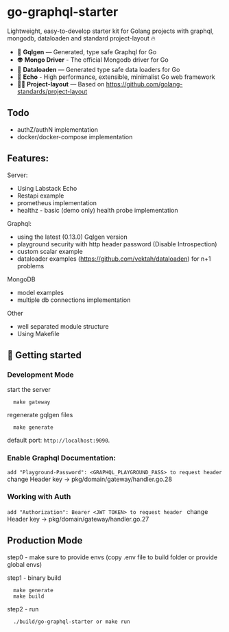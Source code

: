
# go-graphql-starter

Lightweight, easy-to-develop starter kit for Golang projects with graphql, mongodb, dataloaden and standard project-layout 🔥

- 🔮 **Gqlgen** — Generated, type safe Graphql for Go
- 👽 **Mongo Driver** - The official Mongodb driver for Go
- 🐶 **Dataloaden** — Generated type safe data loaders for Go
- 📄 **Echo** - High performance, extensible, minimalist Go web framework
- 🤟🏻 **Project-layout** — Based on https://github.com/golang-standards/project-layout


## Todo
- authZ/authN implementation
- docker/docker-compose implementation


## Features:

Server:
- Using Labstack Echo
- Restapi example
- prometheus implementation
- healthz - basic (demo only) health probe implementation

Graphql:
- using the latest (0.13.0) Gqlgen version
- playground security with http header password (Disable Introspection)
- custom scalar example
- dataloader examples (https://github.com/vektah/dataloaden) for n+1 problems

MongoDB
- model examples
- multiple db connections implementation

Other
- well separated module structure
- Using Makefile


## 🚀 Getting started


### Development Mode
start the server
```console
  make gateway
```

regenerate gqlgen files
```console
  make generate
```

default port: `http://localhost:9090`.


### Enable Graphql Documentation:
 ```add "Playground-Password": <GRAPHQL_PLAYGROUND_PASS> to request header ```
 change Header key -> pkg/domain/gateway/handler.go.28 

### Working with Auth
```add "Authorization": Bearer <JWT TOKEN> to request header ```
change Header key -> pkg/domain/gateway/handler.go.27


## Production Mode
step0 - make sure to provide envs (copy .env file to build folder or provide global envs)

step1 - binary build
```console
  make generate
  make build
```

step2 - run
```console
  ./build/go-graphql-starter or make run
```
